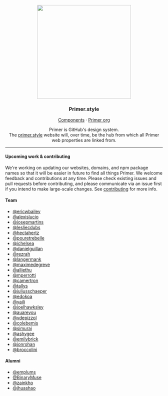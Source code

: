 <p align="center">
  <img width="300px" src="readme-style.png">
</p>

<p align="center">
  <h3 align="center">Primer.style</h3>
</p>

<p align="center">
  <a href="https://primer.style/components">Components</a>
  ·
  <a href="https://github.com/primer">Primer org</a>
</p>

<p align="center">Primer is GitHub's design system.<br /> The <a href="https://primer.style/">primer.style</a> website will, over time, be the hub from which all Primer web properties are linked from.
</p>

---

#### Upcoming work & contributing

We're working on updating our websites, domains, and npm package names so that it will be easier in future to find all things Primer. We welcome feedback and contributions at any time. Please check existing issues and pull requests before contributing, and please communicate via an issue first if you intend to make large-scale changes. See [contributing](.github/CONTRIBUTING.md) for more info.

#### Team
- [@ericwbailey](https://github.com/ericwbailey)
- [@alexislucio](https://github.com/alexislucio)
- [@josepmartins](https://github.com/josepmartins)
- [@lesliecdubs](https://github.com/lesliecdubs)
- [@hectahertz](https://github.com/hectahertz)
- [@pouretrebelle](https://github.com/pouretrebelle)
- [@ichelsea](https://github.com/ichelsea)
- [@danielguillan](https://github.com/danielguillan)
- [@rezrah](https://github.com/rezrah)
- [@langermank](https://github.com/langermank)
- [@maximedegreve](https://github.com/maximedegreve)
- [@alliethu](https://github.com/alliethu)
- [@mperrotti](https://github.com/mperrotti)
- [@camertron](https://github.com/camertron)
- [@tallys](https://github.com/tallys)
- [@juliusschaeper](https://github.com/juliusschaeper)
- [@edokoa](https://github.com/edokoa)
- [@yaili](https://github.com/yaili)
- [@joelhawksley](https://github.com/joelhawksley)
- [@auareyou](https://github.com/auareyou)
- [@vdepizzol](https://github.com/vdepizzol)
- [@colebemis](https://github.com/colebemis)
- [@simurai](https://github.com/simurai)
- [@ashygee](https://github.com/ashygee)
- [@emilybrick](https://github.com/emilybrick)
- [@jonrohan](https://github.com/jonrohan)
- [@broccolini](https://github.com/broccolini)

#### Alumni
- [@emplums](https://github.com/emplums)
- [@BinaryMuse](https://github.com/BinaryMuse)
- [@zainkho](https://github.com/zainkho)
- [@jhuashao](https://github.com/jhuashao)
